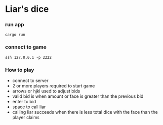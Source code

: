 # Liar's dice

### run app

```
cargo run
```

### connect to game

```
ssh 127.0.0.1 -p 2222
```

### How to play

- connect to server
- 2 or more players required to start game
- arrows or hjkl used to adjust bids
- valid bid is when amount or face is greater than the previous bid
- enter to bid
- space to call liar
- calling liar succeeds when there is less total dice with the face than the player claims
